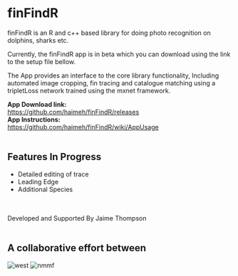 # finFindR
finFindR is an R and c++ based library for doing photo recognition on dolphins, sharks etc.

Currently, the finFindR app is in beta which you can download using the link to the setup  file bellow.

The App provides an interface to the core library functionality, Including automated image cropping, fin tracing and catalogue matching using a tripletLoss network trained using the mxnet framework.<br />

__App Download link:__<br />
https://github.com/haimeh/finFindR/releases<br />
__App Instructions:__<br />
https://github.com/haimeh/finFindR/wiki/AppUsage<br />
<br />


## Features In Progress
- Detailed editing of trace <br />
- Leading Edge <br />
- Additional Species<br />
<br /><br />

Developed and Supported By Jaime Thompson
<br /><br />

## A collaborative effort between

![west](inst/shiny_app/www/west.png)
![nmmf](inst/shiny_app/www/nmmf.png)

